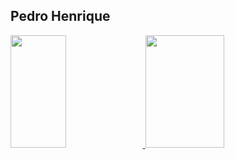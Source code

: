 ## Pedro Henrique

<div>
  <a href="https://github.com/phss-henrique"/>
  <img height="180em" width="42%" src="https://github-readme-stats.vercel.app/api?username=phss-henrique&show_icons=true&theme=transparent" />
  <img height="180em"  width="50%" src="https://github-readme-stats.vercel.app/api/top-langs/?username=phss-henrique&show_icons=true&theme=transparent" />
</div>
